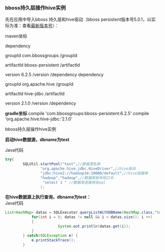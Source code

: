 ### bboss持久层操作hive实例

先在应用中导入bboss 持久层和hive驱动（bboss persistent版本号5.0.1，以实际为准：查看[最新版本号](http://repo1.maven.org/maven2/com/bbossgroups/bboss-persistent/)）：

maven坐标

dependency

  groupId  com.bbossgroups  /groupId

artifactId   bboss-persistent   /artifactId  

version  6.2.5  /version  /dependency   dependency  

groupId   org.apache.hive  /groupId 

 artifactId   hive-jdbc   /artifactId

version   2.1.0   /version   /dependency

**gradle坐标**
compile 'com.bbossgroups:bboss-persistent:6.2.5'
compile 'org.apache.hive:hive-jdbc:'2.1.0'

bboss持久层操作hive实例

**启动hive数据源，dbname为test**

Java代码

```java
try{  
        SQLUtil.startPool("test",//数据源名称  
                "org.apache.hive.jdbc.HiveDriver",//hive驱动  
                "jdbc:hive2://hadoop34:10000/default",//hive链接串  
                "hadoop","hadoop",//数据库账号和口令  
                 "select 1 " //数据库连接校验sql  
                );  
```

**在hive数据源上执行查询，dbname为test：**       
Java代码

```java
List<HashMap> datas = SQLExecutor.queryListWithDBName(HashMap.class,"test", "select * from t_hive");  
            for(int i = 0; datas != null && i < datas.size(); i ++)  
            {  
                        System.out.println(datas.get(i));  
            }  
        } catch(SQLException e) {  
            e.printStackTrace();  
        }  
```

